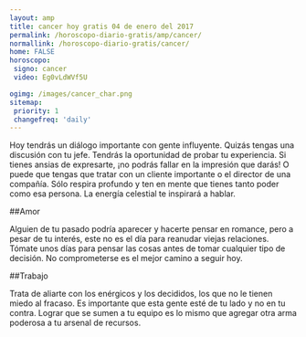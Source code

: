 ```yaml
---
layout: amp
title: cancer hoy gratis 04 de enero del 2017 
permalink: /horoscopo-diario-gratis/amp/cancer/
normallink: /horoscopo-diario-gratis/cancer/
home: FALSE
horoscopo:
 signo: cancer
 video: Eg0vLdWVf5U

ogimg: /images/cancer_char.png
sitemap:
 priority: 1
 changefreq: 'daily'
---
```



Hoy tendrás un diálogo importante con gente influyente. Quizás tengas una discusión con tu jefe. Tendrás la oportunidad de probar tu experiencia. Si tienes ansias de expresarte, ¡no podrás fallar en la impresión que darás! O puede que tengas que tratar con un cliente importante o el director de una compañía. Sólo respira profundo y ten en mente que tienes tanto poder como esa persona. La energía celestial te inspirará a hablar.

##Amor

Alguien de tu pasado podría aparecer y hacerte pensar en romance, pero a pesar de tu interés, este no es el día para reanudar viejas relaciones. Tómate unos días para pensar las cosas antes de tomar cualquier tipo de decisión. No comprometerse es el mejor camino a seguir hoy.

##Trabajo

Trata de aliarte con los enérgicos y los decididos, los que no le tienen miedo al fracaso. Es importante que esta gente esté de tu lado y no en tu contra. Lograr que se sumen a tu equipo es lo mismo que agregar otra arma poderosa a tu arsenal de recursos.